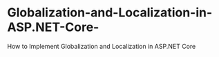 # Globalization-and-Localization-in-ASP.NET-Core-
How to Implement Globalization and Localization in ASP.NET Core
